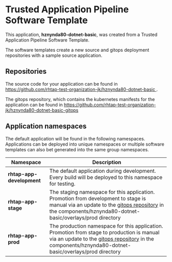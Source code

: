# Trusted Application Pipeline Software Template

This application, **hznynda80-dotnet-basic**, was created from a Trusted Application Pipeline Software Template.

The software templates create a new source and gitops deployment repositories with a sample source application. 

## Repositories

The source code for your application can be found in [https://github.com/rhtap-test-organization-jk/hznynda80-dotnet-basic ](https://github.com/rhtap-test-organization-jk/hznynda80-dotnet-basic ).
 
The gitops repository, which contains the kubernetes manifests for the application can be found in 
[https://github.com/rhtap-test-organization-jk/hznynda80-dotnet-basic-gitops ](https://github.com/rhtap-test-organization-jk/hznynda80-dotnet-basic-gitops ) 

## Application namespaces 

The default application will be found in the following namespaces. Applications can be deployed into unique namespaces or multiple software templates can also bet generated into the same group namespaces.  

|  Namespace   |  Description   |  
| -------- | -------- |   
| **rhtap-app-development** | The default application during development. Every build will be deployed to this namespace for testing. | 
| **rhtap-app-stage** | The staging namespace for this application. Promotion from development to stage is manual via an update to the [gitops repository](https://github.com/rhtap-test-organization-jk/hznynda80-dotnet-basic-gitops ) in the components/hznynda80-dotnet-basic/overlays/prod directory |  
| **rhtap-app-prod** | The production namespace for this application. Promotion from stage to production is manual via an update to the [gitops repository](https://github.com/rhtap-test-organization-jk/hznynda80-dotnet-basic-gitops ) in the components/hznynda80-dotnet-basic/overlays/prod directory | 